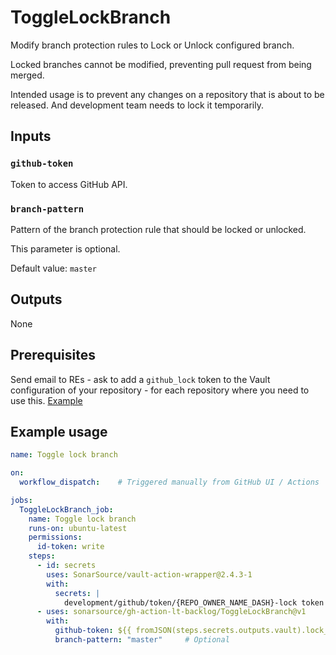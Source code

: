 # ToggleLockBranch

Modify branch protection rules to Lock or Unlock configured branch.

Locked branches cannot be modified, preventing pull request from being merged.

Intended usage is to prevent any changes on a repository that is about to be released. And development team needs to lock it temporarily.

## Inputs

### `github-token`

Token to access GitHub API.

### `branch-pattern`

Pattern of the branch protection rule that should be locked or unlocked.

This parameter is optional. 

Default value: `master`

## Outputs

None

## Prerequisites

Send email to REs - ask to add a `github_lock` token to the Vault configuration of your repository - for each repository where you need to use this. [Example](https://github.com/SonarSource/re-terraform-aws-vault/blob/3f5efb03a94a38d1346cbde62631ce1a340b5e14/orders/bubble-dotnet.yaml#L180-L182)

## Example usage

```yaml
name: Toggle lock branch

on:
  workflow_dispatch:    # Triggered manually from GitHub UI / Actions

jobs:
  ToggleLockBranch_job:
    name: Toggle lock branch
    runs-on: ubuntu-latest
    permissions:
      id-token: write
    steps:
      - id: secrets
        uses: SonarSource/vault-action-wrapper@2.4.3-1
        with:
          secrets: |
            development/github/token/{REPO_OWNER_NAME_DASH}-lock token | lock_token;
      - uses: sonarsource/gh-action-lt-backlog/ToggleLockBranch@v1
        with:
          github-token: ${{ fromJSON(steps.secrets.outputs.vault).lock_token }}
          branch-pattern: "master"     # Optional
```
